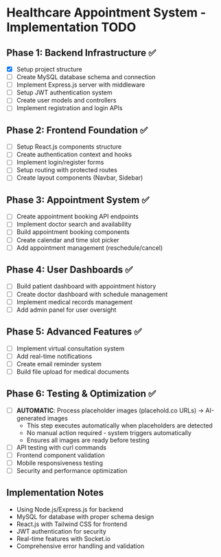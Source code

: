 # Healthcare Appointment System - Implementation TODO

## Phase 1: Backend Infrastructure ✅
- [x] Setup project structure
- [ ] Create MySQL database schema and connection
- [ ] Implement Express.js server with middleware
- [ ] Setup JWT authentication system
- [ ] Create user models and controllers
- [ ] Implement registration and login APIs

## Phase 2: Frontend Foundation ✅
- [ ] Setup React.js components structure
- [ ] Create authentication context and hooks
- [ ] Implement login/register forms
- [ ] Setup routing with protected routes
- [ ] Create layout components (Navbar, Sidebar)

## Phase 3: Appointment System ✅
- [ ] Create appointment booking API endpoints
- [ ] Implement doctor search and availability
- [ ] Build appointment booking components
- [ ] Create calendar and time slot picker
- [ ] Add appointment management (reschedule/cancel)

## Phase 4: User Dashboards ✅
- [ ] Build patient dashboard with appointment history
- [ ] Create doctor dashboard with schedule management
- [ ] Implement medical records management
- [ ] Add admin panel for user oversight

## Phase 5: Advanced Features ✅
- [ ] Implement virtual consultation system
- [ ] Add real-time notifications
- [ ] Create email reminder system
- [ ] Build file upload for medical documents

## Phase 6: Testing & Optimization ✅
- [ ] **AUTOMATIC**: Process placeholder images (placehold.co URLs) → AI-generated images
  - This step executes automatically when placeholders are detected
  - No manual action required - system triggers automatically
  - Ensures all images are ready before testing
- [ ] API testing with curl commands
- [ ] Frontend component validation
- [ ] Mobile responsiveness testing
- [ ] Security and performance optimization

## Implementation Notes
- Using Node.js/Express.js for backend
- MySQL for database with proper schema design
- React.js with Tailwind CSS for frontend
- JWT authentication for security
- Real-time features with Socket.io
- Comprehensive error handling and validation